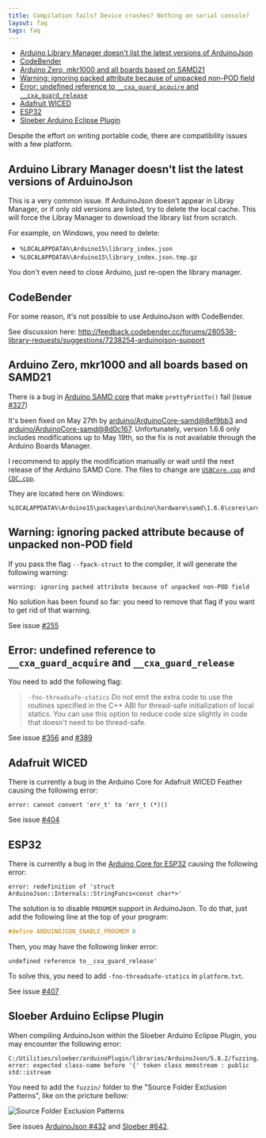 ```yaml
---
title: Compilation fails? Device crashes? Nothing on serial console?
layout: faq
tags: faq
---
```


<!-- MarkdownTOC depth=3 autolink=true bracket=round lowercase_only_ascii=true -->

- [Arduino Library Manager doesn't list the latest versions of ArduinoJson](#arduino-library-manager-doesnt-list-the-latest-versions-of-arduinojson)
- [CodeBender](#codebender)
- [Arduino Zero, mkr1000 and all boards based on SAMD21](#arduino-zero-mkr1000-and-all-boards-based-on-samd21)
- [Warning: ignoring packed attribute because of unpacked non-POD field](#warning-ignoring-packed-attribute-because-of-unpacked-non-pod-field)
- [Error: undefined reference to `__cxa_guard_acquire` and `__cxa_guard_release`](#error-undefined-reference-to-cxaguardacquire-and-cxaguardrelease)
- [Adafruit WICED](#adafruit-wiced)
- [ESP32](#esp32)
- [Sloeber Arduino Eclipse Plugin](#sloeber-arduino-eclipse-plugin)

<!-- /MarkdownTOC -->

Despite the effort on writing portable code, there are compatibility issues with a few platform.

## Arduino Library Manager doesn't list the latest versions of ArduinoJson

This is a very common issue.
If ArduinoJson doesn't appear in Libray Manager, or if only old versions are listed, try to delete the local cache.
This will force the Libray Manager to download the library list from scratch.

For example, on Windows, you need to delete:

* `%LOCALAPPDATA%\Arduino15\library_index.json`
* `%LOCALAPPDATA%\Arduino15\library_index.json.tmp.gz`

You don't even need to close Arduino, just re-open the library manager.

## CodeBender

For some reason, it's not possible to use ArduinoJson with CodeBender.

See discussion here: http://feedback.codebender.cc/forums/280538-library-requests/suggestions/7238254-arduinojson-support

## Arduino Zero, mkr1000 and all boards based on SAMD21

There is a bug in [Arduino SAMD core](https://github.com/arduino/ArduinoCore-samd) that make `prettyPrintTo()` fail (issue [#327](https://github.com/bblanchon/ArduinoJson/issues/327))

It's been fixed on May 27th by [arduino/ArduinoCore-samd@8ef9bb3](https://github.com/arduino/ArduinoCore-samd/commit/8ef9bb3d7bd026b57a8568030d8992644c9b8de8) and [arduino/ArduinoCore-samd@8d0c167](https://github.com/arduino/ArduinoCore-samd/commit/8d0c1674628df1c2c7592f4fc17467c694f5a1be).
Unfortunately, version 1.6.6 only includes modifications up to May 19th, so the fix is not available through the Arduino Boards Manager.

I recommend to apply the modification manually or wait until the next release of the Arduino SAMD Core.
The files to change are [`USBCore.cpp`](https://github.com/arduino/ArduinoCore-samd/commit/8ef9bb3d7bd026b57a8568030d8992644c9b8de8) and [`CDC.cpp`](https://github.com/arduino/ArduinoCore-samd/commit/8d0c1674628df1c2c7592f4fc17467c694f5a1be).

They are located here on Windows:

```
%LOCALAPPDATA%\Arduino15\packages\arduino\hardware\samd\1.6.6\cores\arduino\USB
```

## Warning: ignoring packed attribute because of unpacked non-POD field

If you pass the flag `--fpack-struct` to the compiler, it will generate the following warning:

```
warning: ignoring packed attribute because of unpacked non-POD field
```

No solution has been found so far: you need to remove that flag if you want to get rid of that warning.

See issue [#255](https://github.com/bblanchon/ArduinoJson/issues/255)

## Error: undefined reference to `__cxa_guard_acquire` and `__cxa_guard_release`

You need to add the following flag:

> `-fno-threadsafe-statics`
> Do not emit the extra code to use the routines specified in the C++ ABI for thread-safe initialization of local statics. You can use this option to reduce code size slightly in code that doesn't need to be thread-safe.

See issue [#356](https://github.com/bblanchon/ArduinoJson/issues/356) and [#389](https://github.com/bblanchon/ArduinoJson/issues/389)


## Adafruit WICED

There is currently a bug in the Arduino Core for Adafruit WICED Feather causing the following error:

```
error: cannot convert 'err_t' to 'err_t (*)()
```

See issue [#404](https://github.com/bblanchon/ArduinoJson/issues/404)

## ESP32

There is currently a bug in the [Arduino Core for ESP32](https://github.com/espressif/arduino-esp32) causing the following error:

```
error: redefinition of 'struct ArduinoJson::Internals::StringFuncs<const char*>'
```

The solution is to disable `PROGMEM` support in ArduinoJson.
To do that, just add the following line at the top of your program:

```c++
#define ARDUINOJSON_ENABLE_PROGMEM 0
```

Then, you may have the following linker error:

```
undefined reference to__cxa_guard_release'
```

To solve this, you need to add `-fno-threadsafe-statics` in `platform.txt`.

See issue [#407](https://github.com/bblanchon/ArduinoJson/issues/407)


## Sloeber Arduino Eclipse Plugin

When compiling ArduinoJson within the Sloeber Arduino Eclipse Plugin, you may encounter the following error:

```
C:/Utilities/sloeber/arduinoPlugin/libraries/ArduinoJson/5.8.2/fuzzing/fuzzer.cpp:3:39: error: expected class-name before '{' token class memstream : public std::istream
```

You need to add the `fuzzin/` folder to the "Source Folder Exclusion Patterns", like on the pricture bellow:

![Source Folder Exclusion Patterns](https://cloud.githubusercontent.com/assets/1175841/22299097/2af90b14-e323-11e6-8b21-5f0f91055e60.png)

See issues [ArduinoJson #432](https://github.com/bblanchon/ArduinoJson/issues/432) and [Sloeber #642](https://github.com/Sloeber/arduino-eclipse-plugin/issues/642).
